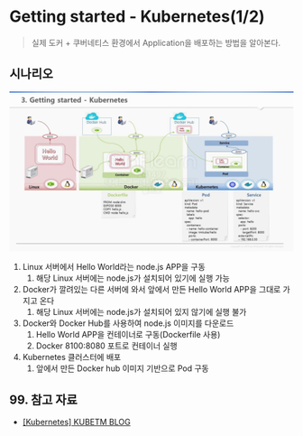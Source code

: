 # Getting started - Kubernetes(1/2)

> 실제 도커 + 쿠버네티스 환경에서 Application을 배포하는 방법을 알아본다.

## 시나리오

<img src="./img/시나리오_01.png" width="750px">

1. Linux 서버에서 Hello World라는 node.js APP을 구동
   1. 해당 Linux 서버에는 node.js가 설치되어 있기에 실행 가능
2. Docker가 깔려있는 다른 서버에 와서 앞에서 만든 Hello World APP을 그대로 가지고 온다
   1. 해당 Linux 서버에는 node.js가 설치되어 있지 않기에 실행 불가
3. Docker와 Docker Hub를 사용하여 node.js 이미지를 다운로드
   1. Hello World APP을 컨테이너로 구동(Dockerfile 사용)
   2. Docker 8100:8080 포트로 컨테이너 실행
4. Kubernetes 클러스터에 배포
   1. 앞에서 만든 Docker hub 이미지 기반으로 Pod 구동

## 99. 참고 자료

- [[Kubernetes] KUBETM BLOG](https://kubetm.github.io/k8s/03-beginner-basic-resource/service/)